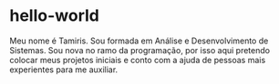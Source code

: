 # hello-world

Meu nome é Tamiris. Sou formada em Análise e Desenvolvimento de Sistemas. Sou nova no ramo da programação, por isso aqui pretendo colocar meus projetos iniciais e conto com a ajuda de pessoas mais experientes para me auxiliar.
